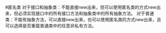 #匿名类
对于接口和抽象类：不能直接new出来，但可以使用匿名类的方式new出来，但必须实现接口中的所有接口方法和抽象类中的所有抽象方法。 对于普通类：不能有抽象方法，可以直接new出来，也可以使用匿名类的方式new出来，且可以选择是否重载普通类中的任意非私有方法。


